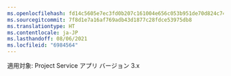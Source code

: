```yaml
---
ms.openlocfilehash: fd14c5605e7ec3fd0b207c161004e656c053b951de70d824c7487ed793b6687f
ms.sourcegitcommit: 7f8d1e7a16af769adb43d1877c28fdce53975db8
ms.translationtype: HT
ms.contentlocale: ja-JP
ms.lasthandoff: 08/06/2021
ms.locfileid: "6984564"
---
```

適用対象: Project Service アプリ バージョン 3.x
